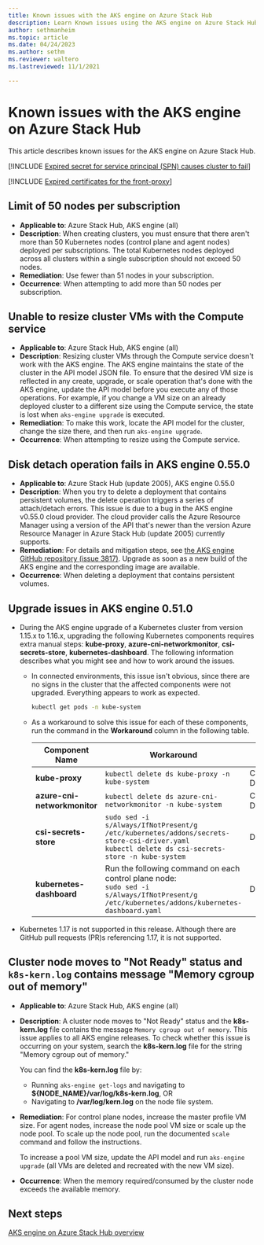 ```yaml
---
title: Known issues with the AKS engine on Azure Stack Hub 
description: Learn Known issues using the AKS engine on Azure Stack Hub. 
author: sethmanheim
ms.topic: article
ms.date: 04/24/2023
ms.author: sethm
ms.reviewer: waltero
ms.lastreviewed: 11/1/2021

---
```


# Known issues with the AKS engine on Azure Stack Hub

This article describes known issues for the AKS engine on Azure Stack Hub.

[!INCLUDE [Expired secret for service principal (SPN) causes cluster to fail](../includes/known-issue-aks-2.md)]

[!INCLUDE [Expired certificates for the front-proxy](../includes/known-issue-aks-3.md)]

## Limit of 50 nodes per subscription

- **Applicable to**: Azure Stack Hub, AKS engine (all)
- **Description**: When creating clusters, you must ensure that there aren't more than 50 Kubernetes nodes (control plane and agent nodes) deployed per subscriptions. The total Kubernetes nodes deployed across all clusters within a single subscription should not exceed 50 nodes.
- **Remediation**: Use fewer than 51 nodes in your subscription.
- **Occurrence**: When attempting to add more than 50 nodes per subscription.

## Unable to resize cluster VMs with the Compute service

- **Applicable to**: Azure Stack Hub, AKS engine (all)
- **Description**: Resizing cluster VMs through the Compute service doesn't work with the AKS engine. The AKS engine maintains the state of the cluster in the API model JSON file. To ensure that the desired VM size is reflected in any create, upgrade, or scale operation that's done with the AKS engine, update the API model before you execute any of those operations. For example, if you change a VM size on an already deployed cluster to a different size using the Compute service, the state is lost when `aks-engine upgrade` is executed.
- **Remediation**: To make this work, locate the API model for the cluster, change the size there, and then run `aks-engine upgrade`.
- **Occurrence**: When attempting to resize using the Compute service.

## Disk detach operation fails in AKS engine 0.55.0

- **Applicable to**: Azure Stack Hub (update 2005), AKS engine 0.55.0
- **Description**: When you try to delete a deployment that contains persistent volumes, the delete operation triggers a series of attach/detach errors. This issue is due to a bug in the AKS engine v0.55.0 cloud provider. The cloud provider calls the Azure Resource Manager using a version of the API that's newer than the version Azure Resource Manager in Azure Stack Hub (update 2005) currently supports.
- **Remediation**: For details and mitigation steps, see [the AKS engine GitHub repository (issue 3817)](https://github.com/Azure/aks-engine/issues/3817#issuecomment-691329443). Upgrade as soon as a new build of the AKS engine and the corresponding image are available.
- **Occurrence**: When deleting a deployment that contains persistent volumes.

## Upgrade issues in AKS engine 0.51.0

- During the AKS engine upgrade of a Kubernetes cluster from version 1.15.x to 1.16.x, upgrading the following Kubernetes components requires extra manual steps: **kube-proxy**, **azure-cni-networkmonitor**, **csi-secrets-store**, **kubernetes-dashboard**. The following information describes what you might see and how to work around the issues.

  - In connected environments, this issue isn't obvious, since there are no signs in the cluster that the affected components were not upgraded. Everything appears to work as expected.
  
    ```bash  
    kubectl get pods -n kube-system
    ```

  - As a workaround to solve this issue for each of these components, run the command in the **Workaround** column in the following table.

    |Component Name    |Workaround    |Affected Scenarios|
    |---------------|-----------|------------------|
    |**kube-proxy**        | `kubectl delete ds kube-proxy -n kube-system`    |Connected, Disconnected |
    |**azure-cni-networkmonitor**    | `kubectl delete ds azure-cni-networkmonitor -n kube-system`    | Connected, Disconnected |
    |**csi-secrets-store**    |`sudo sed -i s/Always/IfNotPresent/g /etc/kubernetes/addons/secrets-store-csi-driver.yaml`<br>`kubectl delete ds csi-secrets-store -n kube-system` | Disconnected |
    |**kubernetes-dashboard** |Run the following command on each control plane node:<br>`sudo sed -i s/Always/IfNotPresent/g /etc/kubernetes/addons/kubernetes-dashboard.yaml` |Disconnected |

- Kubernetes 1.17 is not supported in this release. Although there are GitHub pull requests (PR)s referencing 1.17, it is not supported.

## Cluster node moves to "Not Ready" status and `k8s-kern.log` contains message "Memory cgroup out of memory"

- **Applicable to**: Azure Stack Hub, AKS engine (all)
- **Description**: A cluster node moves to "Not Ready" status and the **k8s-kern.log** file contains the message `Memory cgroup out of memory`. This issue applies to all AKS engine releases. To check whether this issue is occurring on your system, search the **k8s-kern.log** file for the string "Memory cgroup out of memory."

  You can find the **k8s-kern.log** file by:

  - Running `aks-engine get-logs` and navigating to **${NODE_NAME}/var/log/k8s-kern.log**, OR
  - Navigating to **/var/log/kern.log** on the node file system.

- **Remediation**: For control plane nodes, increase the master profile VM size. For agent nodes, increase the node pool VM size or scale up the node pool. To scale up the node pool, run the documented `scale` command and follow the instructions.

  To increase a pool VM size, update the API model and run `aks-engine upgrade` (all VMs are deleted and recreated with the new VM size).

- **Occurrence**: When the memory required/consumed by the cluster node exceeds the available memory.

## Next steps

[AKS engine on Azure Stack Hub overview](azure-stack-kubernetes-aks-engine-overview.md)
